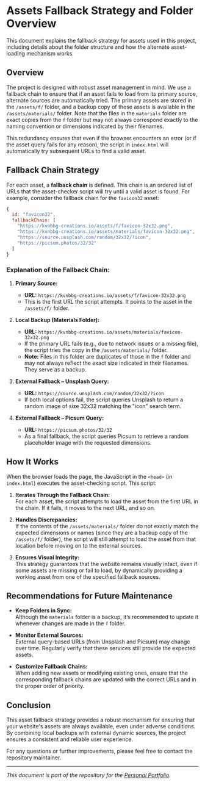 # Assets Fallback Strategy and Folder Overview

This document explains the fallback strategy for assets used in this project, including details about the folder structure and how the alternate asset-loading mechanism works.

## Overview

The project is designed with robust asset management in mind. We use a fallback chain to ensure that if an asset fails to load from its primary source, alternate sources are automatically tried. The primary assets are stored in the `/assets/f/` folder, and a backup copy of these assets is available in the `/assets/materials/` folder. Note that the files in the `materials` folder are exact copies from the `f` folder but may not always correspond exactly to the naming convention or dimensions indicated by their filenames.

This redundancy ensures that even if the browser encounters an error (or if the asset query fails for any reason), the script in `index.html` will automatically try subsequent URLs to find a valid asset.

## Fallback Chain Strategy

For each asset, a **fallback chain** is defined. This chain is an ordered list of URLs that the asset-checker script will try until a valid asset is found. For example, consider the fallback chain for the `favicon32` asset:

```javascript
{
  id: "favicon32",
  fallbackChain: [
    "https://kvnbbg-creations.io/assets/f/favicon-32x32.png",
    "https://kvnbbg-creations.io/assets/materials/favicon-32x32.png",
    "https://source.unsplash.com/random/32x32/?icon",
    "https://picsum.photos/32/32"
  ]
}
```

### Explanation of the Fallback Chain:

1. **Primary Source:**  
   - **URL:** `https://kvnbbg-creations.io/assets/f/favicon-32x32.png`  
   - This is the first URL the script attempts. It points to the asset in the `/assets/f/` folder.

2. **Local Backup (Materials Folder):**  
   - **URL:** `https://kvnbbg-creations.io/assets/materials/favicon-32x32.png`  
   - If the primary URL fails (e.g., due to network issues or a missing file), the script tries the copy in the `/assets/materials/` folder.  
   - **Note:** Files in this folder are duplicates of those in the `f` folder and may not always reflect the exact size indicated in their filenames. They serve as a backup.

3. **External Fallback – Unsplash Query:**  
   - **URL:** `https://source.unsplash.com/random/32x32/?icon`  
   - If both local options fail, the script queries Unsplash to return a random image of size 32x32 matching the "icon" search term.

4. **External Fallback – Picsum Query:**  
   - **URL:** `https://picsum.photos/32/32`  
   - As a final fallback, the script queries Picsum to retrieve a random placeholder image with the requested dimensions.

## How It Works

When the browser loads the page, the JavaScript in the `<head>` (in `index.html`) executes the asset-checking script. This script:

1. **Iterates Through the Fallback Chain:**  
   For each asset, the script attempts to load the asset from the first URL in the chain. If it fails, it moves to the next URL, and so on.

2. **Handles Discrepancies:**  
   If the contents of the `/assets/materials/` folder do not exactly match the expected dimensions or names (since they are a backup copy of the `/assets/f/` folder), the script will still attempt to load the asset from that location before moving on to the external sources.

3. **Ensures Visual Integrity:**  
   This strategy guarantees that the website remains visually intact, even if some assets are missing or fail to load, by dynamically providing a working asset from one of the specified fallback sources.

## Recommendations for Future Maintenance

- **Keep Folders in Sync:**  
  Although the `materials` folder is a backup, it’s recommended to update it whenever changes are made in the `f` folder.

- **Monitor External Sources:**  
  External query-based URLs (from Unsplash and Picsum) may change over time. Regularly verify that these services still provide the expected assets.

- **Customize Fallback Chains:**  
  When adding new assets or modifying existing ones, ensure that the corresponding fallback chains are updated with the correct URLs and in the proper order of priority.

## Conclusion

This asset fallback strategy provides a robust mechanism for ensuring that your website's assets are always available, even under adverse conditions. By combining local backups with external dynamic sources, the project ensures a consistent and reliable user experience.

For any questions or further improvements, please feel free to contact the repository maintainer.

---

*This document is part of the repository for the [Personal Portfolio](https://github.com/Kvnbbg/PersonalPortfolio).*
